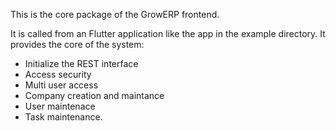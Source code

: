This is the core package of the GrowERP frontend.

It is called from an Flutter application like the app in the example directory.
It provides the core of the system:
- Initialize the REST interface
- Access security
- Multi user access
- Company creation and maintance
- User maintenace
- Task maintenance.
